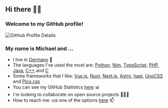 ## Hi there 👋🏻

### Welcome to my GitHub profile!

![GitHub Profile Details](https://github-profile-summary-cards.vercel.app/api/cards/profile-details?username=mhrstmnn&theme=default)

<!--
**mhrstmnn/mhrstmnn** is a ✨ _special_ ✨ repository because its `README.md` (this file) appears on your GitHub profile.

Here are some ideas to get you started:

- 🔭 I’m currently working on ...
- 🌱 I’m currently learning ...
- 👯 I’m looking to collaborate on ...
- 🤔 I’m looking for help with ...
- 💬 Ask me about ...
- 📫 How to reach me: ...
- 😄 Pronouns: ...
- ⚡ Fun fact: ...
-->

### My name is Michael and …

- I live in [Germany](https://goo.gl/maps/K9EeGfAKvvNEEACPA) 📍
- The languages I've used the most are: [Python](https://www.python.org), [Nim](https://nim-lang.org), [TypeScript](https://www.typescriptlang.org), [PHP](https://www.php.net), [Java](https://www.oracle.com/java/), [C++](https://en.wikipedia.org/wiki/C%2B%2B) and [C](https://en.wikipedia.org/wiki/The_C_Programming_Language)
- Some frameworks that I like: [Vue.js](https://vuejs.org), [Nuxt](https://nuxt.com), [Next.js](https://nextjs.org), [Astro](https://astro.build), [hapi](https://hapi.dev), [UnoCSS](https://unocss.dev) and [Pico.css](https://picocss.com)
- You can see my GitHub Statistics [here](GitHub_Statistics.md) 📊
- I'm looking to collaborate on open source projects 👨🏻‍💻
- How to reach me: via one of the options [here](https://links.hrstmnn.de) 📫
